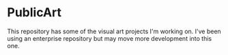 # PublicArt
This repository has some of the visual art projects I'm working on. I've been using an enterprise repository but may move more development into this one.
